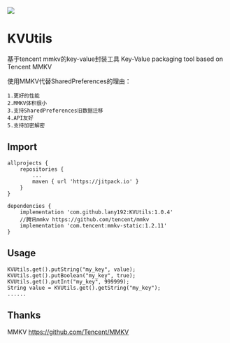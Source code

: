 [![](https://jitpack.io/v/lany192/KVUtils.svg)](https://jitpack.io/#lany192/KVUtils)
# KVUtils

基于tencent mmkv的key-value封装工具
Key-Value packaging tool based on Tencent MMKV

使用MMKV代替SharedPreferences的理由：

    1.更好的性能
    2.MMKV体积很小
    3.支持SharedPreferences旧数据迁移
    4.API友好
    5.支持加密解密

## Import

	allprojects {
		repositories {
			...
			maven { url 'https://jitpack.io' }
		}
	}

    dependencies {
        implementation 'com.github.lany192:KVUtils:1.0.4'
        //腾讯mmkv https://github.com/tencent/mmkv
        implementation 'com.tencent:mmkv-static:1.2.11'
    }

## Usage

    KVUtils.get().putString("my_key", value);
    KVUtils.get().putBoolean("my_key", true);
    KVUtils.get().putInt("my_key", 999999);
    String value = KVUtils.get().getString("my_key");
    ......

## Thanks

MMKV https://github.com/Tencent/MMKV
